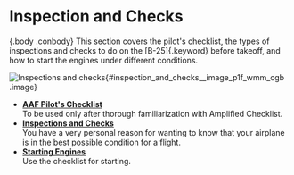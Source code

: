 
Inspection and Checks
=====================

 {.body .conbody}
This section covers the pilot\'s checklist, the types of inspections and
checks to do on the [B-25]{.keyword} before takeoff, and how to start
the engines under different conditions.

![Inspections and
checks](../images/inspections_and_checks.png){#inspection_and_checks__image_p1f_wmm_cgb
.image}


-   **[AAF Pilot\'s Checklist](../topics/aaf_pilots_checklist.md)**\
    To be used only after thorough familiarization with Amplified
    Checklist.
-   **[Inspections and Checks](../topics/inspections_and_checks.md)**\
    You have a very personal reason for wanting to know that your
    airplane is in the best possible condition for a flight.
-   **[Starting Engines](../topics/starting_engines.md)**\
    Use the checklist for starting.


